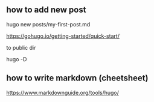 ## how to add new post
hugo new posts/my-first-post.md

https://gohugo.io/getting-started/quick-start/

to public dir

hugo -D


## how to write markdown (cheetsheet)
https://www.markdownguide.org/tools/hugo/
